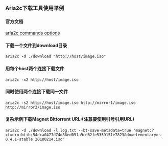 ### Aria2c下载工具使用举例
#### 官方文档
[aria2c commands options](https://aria2.github.io/manual/en/html/aria2c.html "aria2c commands options")    

#### 下载一个文件到download目录
    aria2c -d ./download "http://host/image.iso"

#### 用每个host两个连接下载文件
    aria2c -x2 http://host/image.iso

#### 同时使用两个连接下载同一文件
    aria2c -s2 http://host/image.iso http://mirror1/image.iso http://mirror2/image.iso

#### 复杂示例下载Magnet Bittorrent URL:(注意要使用引号引用URL)
    aria2c -d ./download -l log.txt --bt-save-metadata=true "magnet:?xt=urn:btih:54dca0477d74d88ed051a9cd62fe5359151e7823&dn=elementaryos-0.4.1-stable.20180214.iso"
